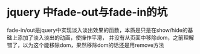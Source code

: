 # jquery 中fade-out与fade-in的坑

fade-in/out是jquery中实现淡入淡出效果的函数，本质是只是在show/hide的基础上添加了淡入淡出的动画，使操作平滑，
并没有从页面中移除dom，之前理解错了，以为这个能移除dom，果然移除dom的话还是用remove方法
